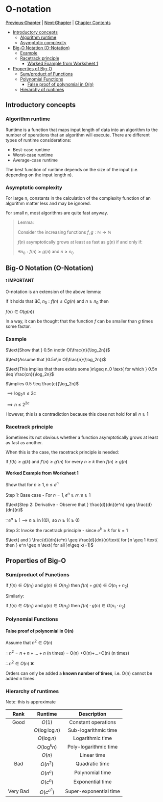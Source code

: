 # O-notation <!-- omit in toc -->

[~~Previous Chapter~~][prev] | [~~Next Chapter~~][next] | [Chapter Contents][index]

[prev]: ./index.md
[next]: ./index.md
[index]: ./index.md

- [Introductory concepts](#introductory-concepts)
  - [Algorithm runtime](#algorithm-runtime)
  - [Asymptotic complexity](#asymptotic-complexity)
- [Big-O Notation (O-Notation)](#big-o-notation-o-notation)
  - [Example](#example)
  - [Racetrack principle](#racetrack-principle)
    - [Worked Example from Worksheet 1](#worked-example-from-worksheet-1)
- [Properties of Big-O](#properties-of-big-o)
  - [Sum/product of Functions](#sumproduct-of-functions)
  - [Polynomial Functions](#polynomial-functions)
    - [False proof of polynomial in O(n)](#false-proof-of-polynomial-in-on)
  - [Hierarchy of runtimes](#hierarchy-of-runtimes)

## Introductory concepts

### Algorithm runtime

Runtime is a function that maps input length of data into an algorithm to the number of operations that an algorithm will execute. There are different types of runtime considerations:

- Best-case runtime
- Worst-case runtime
- Average-case runtime

The best function of runtime depends on the size of the input (i.e. depending on the input length n).

### Asymptotic complexity

For large n, constants in the calculation of the complexity function of an algorithm matter less and may be ignored.

For small n, most algorithms are quite fast anyway.

> Lemma:
>
> $\text{Consider the increasing functions } f,g: \mathbb{N}\rightarrow\mathbb{N}$
>
> $f(n)\text{ asymptotically grows at least as fast as } g(n) \text{ if and only if:}$
>
> $\exists n_0: f(n)\geq g(n) \text{ and } n \geq n_0$

## Big-O Notation (O-Notation)

:exclamation: **IMPORTANT**

O-notation is an extension of the above lemma:

$\text{If it holds that }\exists C,n_0: f(n)\leq Cg(n)\text{ and }n \geq n_0\text{ then}$

$f(n)\in O(g(n))$

In a way, it can be thought that the function $f$ can be smaller than $g$ times some factor.

### Example

$\text{Show that } 0.5n \notin O(\frac{n}{\log_2n})$

$\text{Assume that }0.5n\in O(\frac{n}{\log_2n})$

$\text{This implies that there exists some }n\geq n_0 \text{ for which } 0.5n \leq \frac{cn}{\log_2n}$

$\implies 0.5 \leq \frac{c}{\log_2n}$

$\implies \log_2n \leq 2c$

$\implies n \leq 2^{2c}$

$\text{However, this is a contradiction because this does not hold for all } n\geq1$

### Racetrack principle

Sometimes its not obvious whether a function asymptotically grows at least as fast as another.

When this is the case, the racetrack principle is needed:

$\text{If }f(k)\geq g(k)\text{ and } f'(n)\geq g'(n)\text{ for every }n\geq k\text{ then }f(n) \geq g(n)$

#### Worked Example from Worksheet 1

$\text{Show that for }n\geq 1, n\leq e^n$

$\text{Step 1: Base case - For } n = 1, e^n \geq n \because e \geq 1$

$\text{Step 2: Derivative - Observe that }  \frac{d}{dn}(e^n) \geq \frac{d}{dn}(n)$

$\because e^n \geq 1 \implies n\geq \ln 1(0), \text{ so } n \geq 1 (\geq 0)$

$\text{Step 3: Invoke the racetrack principle - since } e^k \geq k \text{ for } k=1$

$\text{ and } \frac{d}{dn}(e^n) \geq \frac{d}{dn}(n)\text{ for  }n \geq 1 \text{ then } e^n \geq n \text{ for all }n\geq k(=1)$

## Properties of Big-O

### Sum/product of Functions

$\text{If }f(n)\in O(n_1)\text{ and }g(n)\in O(n_2)\text{ then }f(n)+g(n)\in O(n_1+n_2)$

Similarly:

$\text{If }f(n)\in O(n_1)\text{ and }g(n)\in O(n_2)\text{ then }f(n)\cdot g(n)\in O(n_1\cdot n_2)$

### Polynomial Functions

#### False proof of polynomial in O(n)

$\text{Assume that }n^2\in O(n)$

$\therefore n^2 = n+n+...+n\text{ (n times) = O(n) +O(n)+...+O(n) (n times)}$

$\therefore n^2 \in O(n)$ :x:

Orders can only be added a **known number of times**, i.e. O(n) cannot be added n times.

### Hierarchy of runtimes

Note: this is approximate

|   Rank   |     Runtime      |      Description       |
| :------: | :--------------: | :--------------------: |
|   Good   |      $O(1)$      |  Constant operations   |
|          | $O(\log \log n)$ |  Sub-logarithmic time  |
|          |   $O(\log n)$    |    Logarithmic time    |
|          |  $O(\log^k n)$   | Poly-logarithmic time  |
|          |      $O(n)$      |      Linear time       |
|   Bad    |     $O(n^2)$     |     Quadratic time     |
|          |     $O(n^c)$     |    Polynomial time     |
|          |     $O(c^n)$     |    Exponential time    |
| Very Bad |   $O(c^{c^n})$   | Super-exponential time |

